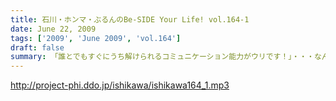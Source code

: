 ```yaml
---
title: 石川・ホンマ・ぶるんのBe-SIDE Your Life! vol.164-1
date: June 22, 2009
tags: ['2009', 'June 2009', 'vol.164']
draft: false
summary: 「誰とでもすぐにうち解けられるコミュニケーション能力がウリです！」・・・なんてことは絶対に言えないメンバーが集うビーサイ。今回はなぜかそんなお話になっていき・・・NAMAE
---
```


http://project-phi.ddo.jp/ishikawa/ishikawa164_1.mp3